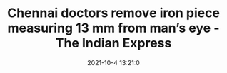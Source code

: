 ---
"title": "Chennai doctors remove iron piece measuring 13 mm from man’s eye - The Indian Express"
"date": "2021-10-4 13:21:0"
"feed_name": "GOOGLENEWSINDUSTRIAL"
"feed_website": "https://news.google.com/search?q=industrial%2Bincident&hl=en-US&gl=US&ceid=US:en"
"feed_rss": "https://news.google.com/rss/search?q=industrial%2Bincident&hl=en-US&gl=US&ceid=US:en"
"link": "https://indianexpress.com/article/cities/chennai/chennai-doctors-remove-iron-piece-measuring-13-mm-from-mans-eye-7551867/"
"source": "{'href': 'https://indianexpress.com', 'title': 'The Indian Express'}"
"file": "_posts/2021-1-1-a758524eda460c1648eb2ac0674f34e73dd2e942.md"
"accident": "0"
"drilling": "0"
"dead": "0"
"injured": "0"
"arrested": "0"
"place": "unknown place"
"where": "unknown site"
"causes": "unknown"
"place_uri": "unknown place"
---
